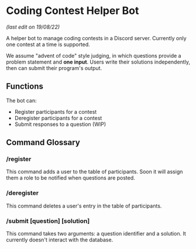 # Coding Contest Helper Bot
*(last edit on 19/08/22)*

A helper bot to manage coding contests in a Discord server. Currently only one contest at a time is supported.

We assume "advent of code" style judging, in which questions provide a problem statement and **one input**. Users
write their solutions independently, then can submit their program's output.

## Functions
The bot can:
- Register participants for a contest
- Deregister participants for a contest
- Submit responses to a question (WIP)

## Command Glossary
### /register
This command adds a user to the table of participants. Soon it will assign them a role to be notified when questions are posted.

### /deregister
This command deletes a user's entry in the table of participants.

### /submit [question] [solution]
This command takes two arguments: a question identifier and a solution. It currently doesn't interact with the database.
